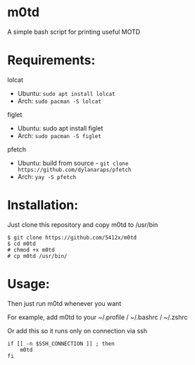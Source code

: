 # m0td
A simple bash script for printing useful MOTD

# Requirements:
lolcat
- Ubuntu: `sudo apt install lolcat`
- Arch: `sudo pacman -S lolcat`

figlet
- Ubuntu: sudo apt install figlet
- Arch: `sudo pacman -S figlet`

pfetch
- Ubuntu: build from source - `git clone https://github.com/dylanaraps/pfetch`
- Arch: `yay -S pfetch`

# Installation:
Just clone this repository and copy m0td to /usr/bin
```
$ git clone https://github.com/5412x/m0td
$ cd m0td
# chmod +x m0td
# cp m0td /usr/bin/
```

# Usage:
Then just run m0td whenever you want

For example, add m0td to your ~/.profile / ~/.bashrc / ~/.zshrc

Or add this so it runs only on connection via ssh
```
if [[ -n $SSH_CONNECTION ]] ; then
    m0td
fi
```
